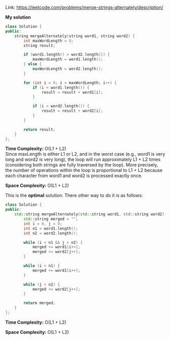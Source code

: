 Link: https://leetcode.com/problems/merge-strings-alternately/description/

**My solution**

```cpp
class Solution {
public:
    string mergeAlternately(string word1, string word2) {
        int maxWordLength = 0;
        string result;

        if (word1.length() > word2.length()) {
            maxWordLength = word1.length();
        } else {
            maxWordLength = word2.length();
        }

        for (int i = 0; i < maxWordLength; i++) {
            if (i < word1.length()) {
                result = result + word1[i];
            }

            if (i < word2.length()) {
                result = result + word2[i];
            }
        }

        return result;
    }
};
```

**Time Complexity:** O(L1 + L2)  
Since maxLength is either L1 or L2, and in the worst case (e.g., word1 is very long and word2 is very long), the loop will run approximately L1 + L2 times (considering both strings are fully traversed by the loop). More precisely, the number of operations within the loop is proportional to L1 + L2 because each character from word1 and word2 is processed exactly once.

**Space Complexity:** O(L1 + L2)  

This is the **optimal** solution. There other way to do it is as follows:

```cpp
class Solution {
public:
    std::string mergeAlternately(std::string word1, std::string word2) {
        std::string merged = "";
        int i = 0, j = 0;
        int n1 = word1.length();
        int n2 = word2.length();

        while (i < n1 && j < n2) {
            merged += word1[i++];
            merged += word2[j++];
        }

        while (i < n1) {
            merged += word1[i++];
        }

        while (j < n2) {
            merged += word2[j++];
        }

        return merged;
    }
};
```

**Time Complexity:** O(L1 + L2)  

**Space Complexity:** O(L1 + L2)